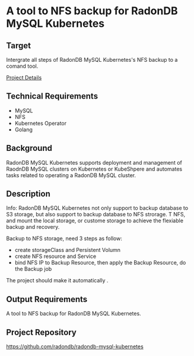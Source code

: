 # A tool to NFS backup for RadonDB MySQL Kubernetes


## Target
Intergrate all steps of RadonDB MySQL Kubernetes's NFS backup to a comand tool.

[Project Details](https://summer-ospp.ac.cn/#/org/prodetail/22a600067)

## Technical Requirements
- MySQL
- NFS
- Kubernetes Operator
- Golang

## Background
RadonDB MySQL Kubernetes supports deployment and management of RaodnDB MySQL clusters on Kubernetes or KubeShpere and automates tasks related to operating a RadonDB MySQL cluster.

## Description
Info: RadonDB MySQL Kubernetes not only support to backup database to S3 storage, but also support to backup database to NFS strorage. T NFS, and mount the local storage, or custome storage to achieve the flexiable backup and recovery.

Backup to NFS storage, need 3 steps as follow:

- create storageClass and  Persistent Volumn
- create NFS resource and Service
- bind NFS IP to Backup Resource, then apply the Backup Resource, do the Backup job

The project should make it automatically .

## Output Requirements
A tool to NFS backup for RadonDB MySQL Kubernetes.

## Project Repository
https://github.com/radondb/radondb-mysql-kubernetes
